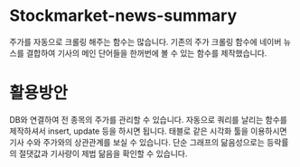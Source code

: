 # Stockmarket-news-summary
주가를 자동으로 크롤링 해주는 함수는 많습니다. 기존의 주가 크롤링 함수에 네이버 뉴스를 결합하여 기사의 메인 단어들을 한꺼번에 볼 수 있는 함수를 제작했습니다.

# 활용방안
DB와 연결하여 전 종목의 주가를 관리할 수 있습니다. 자동으로 쿼리를 날리는 함수를 제작하셔서 insert, update 등을 하시면 됩니다.
태블로 같은 시각화 툴을 이용하시면 기사 수와 주가와의 상관관계를 보실 수 있습니다. 단순 그래프의 닮음성으로는 등락률의 절댓값과 기사량이 제법 닮음을 확인할 수 있습니다.

